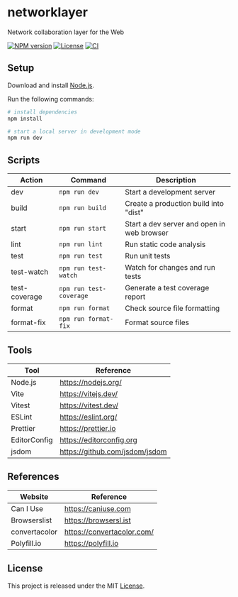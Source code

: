 # networklayer

Network collaboration layer for the Web

[![NPM version][npm-badge]][npm-url]
[![License][license-badge]][license-url]
[![CI][ci-badge]][ci-url]

## Setup

Download and install [Node.js](https://nodejs.org/en/download/).

Run the following commands:

```bash
# install dependencies
npm install

# start a local server in development mode
npm run dev
```

## Scripts

| Action        | Command                 | Description                                |
| ------------- | ----------------------- | ------------------------------------------ |
| dev           | `npm run dev`           | Start a development server                 |
| build         | `npm run build`         | Create a production build into "dist"      |
| start         | `npm run start`         | Start a dev server and open in web browser |
| lint          | `npm run lint`          | Run static code analysis                   |
| test          | `npm run test`          | Run unit tests                             |
| test-watch    | `npm run test-watch`    | Watch for changes and run tests            |
| test-coverage | `npm run test-coverage` | Generate a test coverage report            |
| format        | `npm run format`        | Check source file formatting               |
| format-fix    | `npm run format-fix`    | Format source files                        |

## Tools

| Tool         | Reference                      |
| ------------ | ------------------------------ |
| Node.js      | https://nodejs.org/            |
| Vite         | https://vitejs.dev/            |
| Vitest       | https://vitest.dev/            |
| ESLint       | https://eslint.org/            |
| Prettier     | https://prettier.io            |
| EditorConfig | https://editorconfig.org       |
| jsdom        | https://github.com/jsdom/jsdom |

## References

| Website       | Reference                  |
| ------------- | -------------------------- |
| Can I Use     | https://caniuse.com        |
| Browserslist  | https://browsersl.ist      |
| convertacolor | https://convertacolor.com/ |
| Polyfill.io   | https://polyfill.io        |

## License

This project is released under the MIT [License](LICENSE).

[ci-badge]: https://github.com/epreston/networklayer/actions/workflows/ci.yml/badge.svg
[ci-url]: https://github.com/epreston/networklayer/actions
[npm-badge]: https://img.shields.io/npm/v/networklayer
[npm-url]: https://www.npmjs.com/package/networklayer
[license-badge]: https://img.shields.io/npm/l/networklayer.svg?cacheSeconds=2592000
[license-url]: LICENSE
